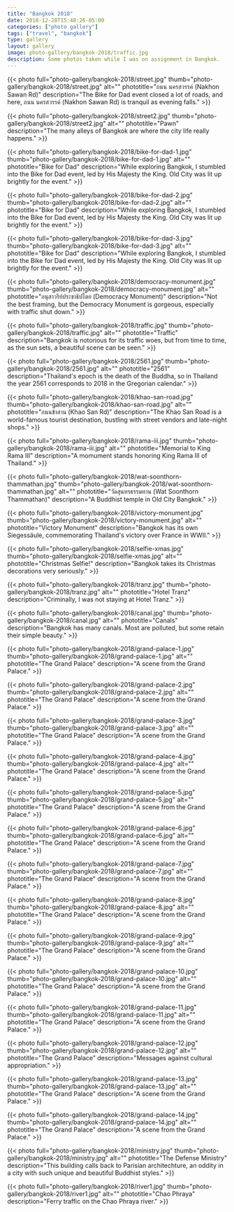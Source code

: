 ```yaml
---
title: "Bangkok 2018"
date: 2018-12-28T15:48:26-05:00
categories: ["photo gallery"]
tags: ["travel", "bangkok"]
type: gallery
layout: gallery
image: photo-gallery/bangkok-2018/traffic.jpg
description: Some photos taken while I was on assignment in Bangkok.
---
```


{{< photo 
    full="photo-gallery/bangkok-2018/street.jpg"
    thumb="photo-gallery/bangkok-2018/street.jpg"
    alt=""
    phototitle="ถนน นครสวรรค์ (Nakhon Sawan Rd)"
    description="The Bike for Dad event closed a lot of roads, and here, ถนน นครสวรรค์ (Nakhon Sawan Rd) is tranquil as evening falls." >}}

{{< photo 
    full="photo-gallery/bangkok-2018/street2.jpg"
    thumb="photo-gallery/bangkok-2018/street2.jpg"
    alt=""
    phototitle="Pawn"
    description="The many alleys of Bangkok are where the city life really happens." >}}

{{< photo 
    full="photo-gallery/bangkok-2018/bike-for-dad-1.jpg"
    thumb="photo-gallery/bangkok-2018/bike-for-dad-1.jpg"
    alt=""
    phototitle="Bike for Dad"
    description="While exploring Bangkok, I stumbled into the Bike for Dad event, led by His Majesty the King. Old City was lit up brightly for the event." >}}

{{< photo 
    full="photo-gallery/bangkok-2018/bike-for-dad-2.jpg"
    thumb="photo-gallery/bangkok-2018/bike-for-dad-2.jpg"
    alt=""
    phototitle="Bike for Dad"
    description="While exploring Bangkok, I stumbled into the Bike for Dad event, led by His Majesty the King. Old City was lit up brightly for the event." >}}

{{< photo 
    full="photo-gallery/bangkok-2018/bike-for-dad-3.jpg"
    thumb="photo-gallery/bangkok-2018/bike-for-dad-3.jpg"
    alt=""
    phototitle="Bike for Dad"
    description="While exploring Bangkok, I stumbled into the Bike for Dad event, led by His Majesty the King. Old City was lit up brightly for the event." >}}

{{< photo 
    full="photo-gallery/bangkok-2018/democracy-monument.jpg"
    thumb="photo-gallery/bangkok-2018/democracy-monument.jpg"
    alt=""
    phototitle="อนุสาวรีย์ประชาธิปไตย (Democracy Monument)"
    description="Not the best framing, but the Democracy Monument is gorgeous, especially with traffic shut down." >}}

{{< photo 
    full="photo-gallery/bangkok-2018/traffic.jpg"
    thumb="photo-gallery/bangkok-2018/traffic.jpg"
    alt=""
    phototitle="Traffic"
    description="Bangkok is notorious for its traffic woes, but from time to time, as the sun sets, a beautiful scene can be seen." >}}

{{< photo 
    full="photo-gallery/bangkok-2018/2561.jpg"
    thumb="photo-gallery/bangkok-2018/2561.jpg"
    alt=""
    phototitle="2561"
    description="Thailand's epoch is the death of the Buddha, so in Thailand the year 2561 corresponds to 2018 in the Gregorian calendar." >}}

{{< photo 
    full="photo-gallery/bangkok-2018/khao-san-road.jpg"
    thumb="photo-gallery/bangkok-2018/khao-san-road.jpg"
    alt=""
    phototitle="ถนนข้าสาน (Khao San Rd)"
    description="The Khao San Road is a world-famous tourist destination, bustling with street vendors and late-night shops." >}}

{{< photo 
    full="photo-gallery/bangkok-2018/rama-iii.jpg"
    thumb="photo-gallery/bangkok-2018/rama-iii.jpg"
    alt=""
    phototitle="Memorial to King Rama III"
    description="A momument stands honoring King Rama III of Thailand." >}}

{{< photo 
    full="photo-gallery/bangkok-2018/wat-soonthorn-thammathan.jpg"
    thumb="photo-gallery/bangkok-2018/wat-soonthorn-thammathan.jpg"
    alt=""
    phototitle="วัดสุนทรธรรมทาน (Wat Soonthorn Thammathan)"
    description="A Buddhist temple in Old City Bangkok." >}}

{{< photo 
    full="photo-gallery/bangkok-2018/victory-monument.jpg"
    thumb="photo-gallery/bangkok-2018/victory-monument.jpg"
    alt=""
    phototitle="Victory Monument"
    description="Bangkok has its own Siegessäule, commemorating Thailand's victory over France in WWII." >}}

{{< photo 
    full="photo-gallery/bangkok-2018/selfie-xmas.jpg"
    thumb="photo-gallery/bangkok-2018/selfie-xmas.jpg"
    alt=""
    phototitle="Christmas Selfie!"
    description="Bangkok takes its Christmas decorations very seriously." >}}

{{< photo 
    full="photo-gallery/bangkok-2018/tranz.jpg"
    thumb="photo-gallery/bangkok-2018/tranz.jpg"
    alt=""
    phototitle="Hotel Tranz"
    description="Criminally, I was not staying at Hotel Tranz." >}}

{{< photo 
    full="photo-gallery/bangkok-2018/canal.jpg"
    thumb="photo-gallery/bangkok-2018/canal.jpg"
    alt=""
    phototitle="Canals"
    description="Bangkok has many canals. Most are polluted, but some retain their simple beauty." >}}

{{< photo 
    full="photo-gallery/bangkok-2018/grand-palace-1.jpg"
    thumb="photo-gallery/bangkok-2018/grand-palace-1.jpg"
    alt=""
    phototitle="The Grand Palace"
    description="A scene from the Grand Palace." >}}

{{< photo 
    full="photo-gallery/bangkok-2018/grand-palace-2.jpg"
    thumb="photo-gallery/bangkok-2018/grand-palace-2.jpg"
    alt=""
    phototitle="The Grand Palace"
    description="A scene from the Grand Palace." >}}

{{< photo 
    full="photo-gallery/bangkok-2018/grand-palace-3.jpg"
    thumb="photo-gallery/bangkok-2018/grand-palace-3.jpg"
    alt=""
    phototitle="The Grand Palace"
    description="A scene from the Grand Palace." >}}

{{< photo 
    full="photo-gallery/bangkok-2018/grand-palace-4.jpg"
    thumb="photo-gallery/bangkok-2018/grand-palace-4.jpg"
    alt=""
    phototitle="The Grand Palace"
    description="A scene from the Grand Palace." >}}

{{< photo 
    full="photo-gallery/bangkok-2018/grand-palace-5.jpg"
    thumb="photo-gallery/bangkok-2018/grand-palace-5.jpg"
    alt=""
    phototitle="The Grand Palace"
    description="A scene from the Grand Palace." >}}

{{< photo 
    full="photo-gallery/bangkok-2018/grand-palace-6.jpg"
    thumb="photo-gallery/bangkok-2018/grand-palace-6.jpg"
    alt=""
    phototitle="The Grand Palace"
    description="A scene from the Grand Palace." >}}

{{< photo 
    full="photo-gallery/bangkok-2018/grand-palace-7.jpg"
    thumb="photo-gallery/bangkok-2018/grand-palace-7.jpg"
    alt=""
    phototitle="The Grand Palace"
    description="A scene from the Grand Palace." >}}

{{< photo 
    full="photo-gallery/bangkok-2018/grand-palace-8.jpg"
    thumb="photo-gallery/bangkok-2018/grand-palace-8.jpg"
    alt=""
    phototitle="The Grand Palace"
    description="A scene from the Grand Palace." >}}

{{< photo 
    full="photo-gallery/bangkok-2018/grand-palace-9.jpg"
    thumb="photo-gallery/bangkok-2018/grand-palace-9.jpg"
    alt=""
    phototitle="The Grand Palace"
    description="A scene from the Grand Palace." >}}

{{< photo 
    full="photo-gallery/bangkok-2018/grand-palace-10.jpg"
    thumb="photo-gallery/bangkok-2018/grand-palace-10.jpg"
    alt=""
    phototitle="The Grand Palace"
    description="A scene from the Grand Palace." >}}

{{< photo 
    full="photo-gallery/bangkok-2018/grand-palace-11.jpg"
    thumb="photo-gallery/bangkok-2018/grand-palace-11.jpg"
    alt=""
    phototitle="The Grand Palace"
    description="A scene from the Grand Palace." >}}

{{< photo 
    full="photo-gallery/bangkok-2018/grand-palace-12.jpg"
    thumb="photo-gallery/bangkok-2018/grand-palace-12.jpg"
    alt=""
    phototitle="The Grand Palace"
    description="Messages against cultural appropriation." >}}

{{< photo 
    full="photo-gallery/bangkok-2018/grand-palace-13.jpg"
    thumb="photo-gallery/bangkok-2018/grand-palace-13.jpg"
    alt=""
    phototitle="The Grand Palace"
    description="A scene from the Grand Palace." >}}

{{< photo 
    full="photo-gallery/bangkok-2018/grand-palace-14.jpg"
    thumb="photo-gallery/bangkok-2018/grand-palace-14.jpg"
    alt=""
    phototitle="The Grand Palace"
    description="A scene from the Grand Palace." >}}

{{< photo 
    full="photo-gallery/bangkok-2018/ministry.jpg"
    thumb="photo-gallery/bangkok-2018/ministry.jpg"
    alt=""
    phototitle="The Defense Ministry"
    description="This building calls back to Parisian architechture, an oddity in a city with such unique and beautiful Buddhist styles." >}}

{{< photo 
    full="photo-gallery/bangkok-2018/river1.jpg"
    thumb="photo-gallery/bangkok-2018/river1.jpg"
    alt=""
    phototitle="Chao Phraya"
    description="Ferry traffic on the Chao Phraya river." >}}